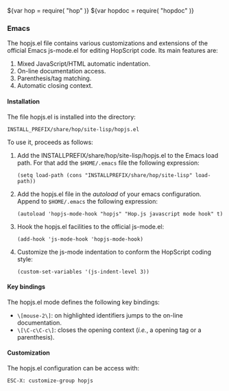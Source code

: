${var hop = require( "hop" )}
${var hopdoc = require( "hopdoc" )}


### Emacs ###

The hopjs.el file contains various customizations and extensions of
the official Emacs js-mode.el for editing HopScript code. Its main features
are:

  1. Mixed JavaScript/HTML automatic indentation.
  2. On-line documentation access.
  3. Parenthesis/tag matching.
  4. Automatic closing context.


#### Installation ####

The file hopjs.el is installed into the directory:

    INSTALL_PREFIX/share/hop/site-lisp/hopjs.el

To use it, proceeds as follows:

 1. Add the INSTALLPREFIX/share/hop/site-lisp/hopjs.el to the Emacs
 load path. For that add the `$HOME/.emacs` file the following expression:
 
        (setq load-path (cons "INSTALLPREFIX/share/hop/site-lisp" load-path))

 2. Add the hopjs.el file in the _autoload_ of your emacs configuration.
 Append to `$HOME/.emacs` the following expression:
 
        (autoload 'hopjs-mode-hook "hopjs" "Hop.js javascript mode hook" t)

 3. Hook the hopjs.el facilities to the official js-mode.el:
 
        (add-hook 'js-mode-hook 'hopjs-mode-hook)

 4. Customize the js-mode indentation to conform the HopScript coding
 style:
 
        (custom-set-variables '(js-indent-level 3))


#### Key bindings ####

The hopjs.el mode defines the following key bindings:

  * `\[mouse-2\]`: on highlighted identifiers jumps to the on-line documentation.
  * `\[\C-c\C-c\]`: closes the opening context (_i.e._, a opening tag or a
  parenthesis).


#### Customization ####

The hopjs.el configuration can be access with:

    ESC-X: customize-group hopjs
